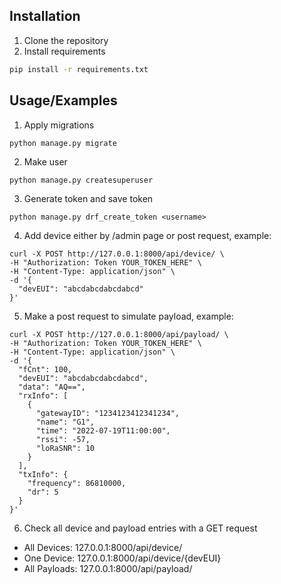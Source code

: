 


## Installation

1. Clone the repository
2. Install requirements
```bash
pip install -r requirements.txt
```




    
## Usage/Examples
1. Apply migrations
```
python manage.py migrate
```
2. Make user
```
python manage.py createsuperuser 
```
3. Generate token and save token
```
python manage.py drf_create_token <username>
```
4. Add device either by /admin page or post request, example:
```
curl -X POST http://127.0.0.1:8000/api/device/ \
-H "Authorization: Token YOUR_TOKEN_HERE" \
-H "Content-Type: application/json" \
-d '{
  "devEUI": "abcdabcdabcdabcd"
}'
```
5. Make a post request to simulate payload, example:
```
curl -X POST http://127.0.0.1:8000/api/payload/ \
-H "Authorization: Token YOUR_TOKEN_HERE" \
-H "Content-Type: application/json" \
-d '{
  "fCnt": 100,
  "devEUI": "abcdabcdabcdabcd",
  "data": "AQ==",
  "rxInfo": [
    {
      "gatewayID": "1234123412341234",
      "name": "G1",
      "time": "2022-07-19T11:00:00",
      "rssi": -57,
      "loRaSNR": 10
    }
  ],
  "txInfo": {
    "frequency": 86810000,
    "dr": 5
  }
}'

```
6. Check all device and payload entries with a GET request
- All Devices: 127.0.0.1:8000/api/device/
- One Device: 127.0.0.1:8000/api/device/{devEUI}
- All Payloads: 127.0.0.1:8000/api/payload/

